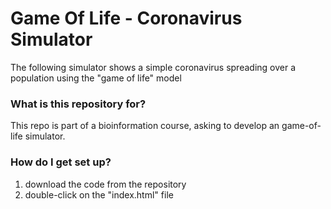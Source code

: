 # Game Of Life - Coronavirus Simulator #

The following simulator shows a simple coronavirus spreading over a population using the "game of life" model

### What is this repository for? ###

This repo is part of a bioinformation course, asking to develop an game-of-life simulator.

### How do I get set up? ###

1. download the code from the repository
2. double-click on the "index.html" file
